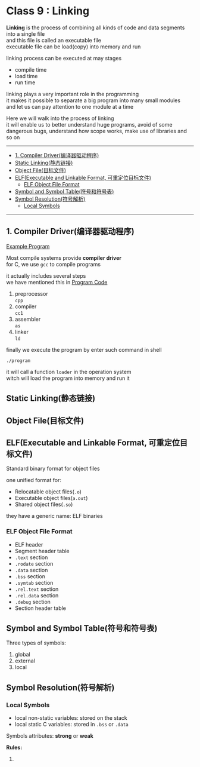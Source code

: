 # Class 9 : Linking

**Linking** is the process of combining all kinds of code and data segments into a single file  
and this file is called an executable file  
executable file can be load(copy) into memory and run  

linking process can be executed at may stages  

- compile time  
- load time  
- run time  

linking plays a very important role in the programming  
it makes it possible to separate a big program into many small modules  
and let us can pay attention to one module at a time  

Here we will walk into the process of linking  
it will enable us to better understand huge programs, avoid of some dangerous bugs, understand how scope works, make use of libraries and so on  

---

- [1. Compiler Driver(编译器驱动程序)](#1-compiler-driver编译器驱动程序)
- [Static Linking(静态链接)](#static-linking静态链接)
- [Object File(目标文件)](#object-file目标文件)
- [ELF(Executable and Linkable Format, 可重定位目标文件)](#elfexecutable-and-linkable-format-可重定位目标文件)
    - [ELF Object File Format](#elf-object-file-format)
- [Symbol and Symbol Table(符号和符号表)](#symbol-and-symbol-table符号和符号表)
- [Symbol Resolution(符号解析)](#symbol-resolution符号解析)
    - [Local Symbols](#local-symbols)

---

## 1. Compiler Driver(编译器驱动程序)

[Example Program](../4_TestCode/9_Week9/Linker/main.c)  

Most compile systems provide **compiler driver**  
for C, we use `gcc` to compile programs  

it actually includes several steps  
we have mentioned this in [Program Code](./5_MachineLevelProgramRepresentation.md#11-program-coding)  

1. preprocessor  
    `cpp`  
2. compiler  
    `cc1`  
3. assembler  
    `as`  
4. linker  
    `ld`  

finally we execute the program by enter such command in shell  

```shell
./program
```

it will call a function `loader` in the operation system  
witch will load the program into memory and run it  

## Static Linking(静态链接)

## Object File(目标文件)

## ELF(Executable and Linkable Format, 可重定位目标文件)

Standard binary format for object files  

one unified format for:  

- Relocatable object files(`.o`)  
- Executable object files(`a.out`)  
- Shared object files(`.so`)  

they have a generic name: ELF binaries  

### ELF Object File Format

- ELF header  
- Segment header table  
- `.text` section  
- `.rodate` section  
- `.data` section  
- `.bss` section  
- `.symtab` section
- `.rel.text` section  
- `.rel.data` section  
- `.debug` section  
- Section header table

## Symbol and Symbol Table(符号和符号表)

Three types of symbols:  

1. global  
2. external  
3. local  

## Symbol Resolution(符号解析)

### Local Symbols

- local non-static variables: stored on the stack  
- local static C variables: stored in `.bss` or `.data`  

Symbols attributes: **strong** or **weak**  

**Rules:**  

1. 
